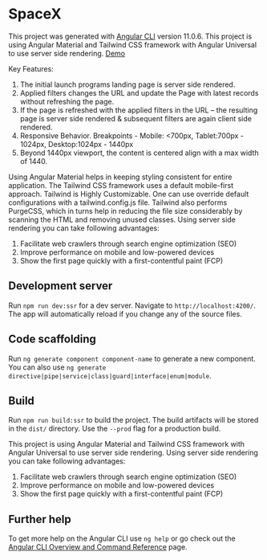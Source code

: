 # SpaceX

This project was generated with [Angular CLI](https://github.com/angular/angular-cli) version 11.0.6.
This project is using Angular Material and Tailwind CSS framework with Angular Universal to use server side rendering. [Demo](http://raj-spacex.herokuapp.com/)

Key Features:
  1. The initial launch programs landing page is server side rendered.
  2. Applied filters changes the URL and update the Page with latest records without refreshing the page.
  3. If the page is refreshed with the applied filters in the URL – the resulting page is server side rendered & subsequent filters are again client side rendered.
  4. Responsive Behavior. Breakpoints - Mobile: <700px, Tablet:700px - 1024px, Desktop:1024px - 1440px
  5. Beyond 1440px viewport,  the content is centered align with a max width of 1440.

Using Angular Material helps in keeping styling consistent for entire application. 
The Tailwind CSS framework uses a default mobile-first approach. Tailwind is Highly Customizable. One can use override default configurations with a tailwind.config.js file. Tailwind also performs PurgeCSS, which in turns help in reducing the file size considerably by scanning the HTML and removing unused classes.
Using server side rendering you can take following advantages:

1. Facilitate web crawlers through search engine optimization (SEO)
2. Improve performance on mobile and low-powered devices
3. Show the first page quickly with a first-contentful paint (FCP)

## Development server

Run `npm run dev:ssr` for a dev server. Navigate to `http://localhost:4200/`. The app will automatically reload if you change any of the source files.

## Code scaffolding

Run `ng generate component component-name` to generate a new component. You can also use `ng generate directive|pipe|service|class|guard|interface|enum|module`.

## Build

Run `npm run build:ssr` to build the project. The build artifacts will be stored in the `dist/` directory. Use the `--prod` flag for a production build.

This project is using Angular Material and Tailwind CSS framework with Angular Universal to use server side rendering. Using server side rendering you can take following advantages:

1. Facilitate web crawlers through search engine optimization (SEO)
2. Improve performance on mobile and low-powered devices
3. Show the first page quickly with a first-contentful paint (FCP)

## Further help

To get more help on the Angular CLI use `ng help` or go check out the [Angular CLI Overview and Command Reference](https://angular.io/cli) page.

